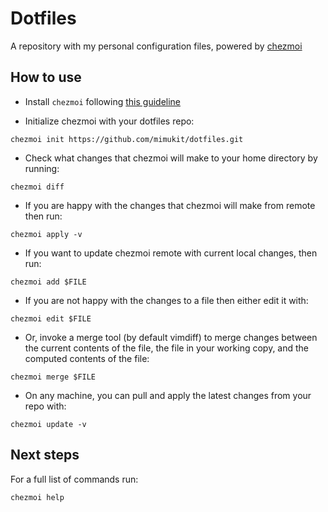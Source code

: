 # Dotfiles

A repository with my personal configuration files, powered by [chezmoi](https://github.com/twpayne/chezmoi)

## How to use

- Install `chezmoi` following [this guideline](https://www.chezmoi.io/install/)

- Initialize chezmoi with your dotfiles repo:

```
chezmoi init https://github.com/mimukit/dotfiles.git
```

- Check what changes that chezmoi will make to your home directory by running:

```
chezmoi diff
```

- If you are happy with the changes that chezmoi will make from remote then run:

```
chezmoi apply -v
```

- If you want to update chezmoi remote with current local changes, then run:

```
chezmoi add $FILE
```

- If you are not happy with the changes to a file then either edit it with:

```
chezmoi edit $FILE
```

- Or, invoke a merge tool (by default vimdiff) to merge changes between the current contents of the file, the file in your working copy, and the computed contents of the file:

```
chezmoi merge $FILE
```

- On any machine, you can pull and apply the latest changes from your repo with:

```
chezmoi update -v
```

## Next steps

For a full list of commands run:

```
chezmoi help
```
